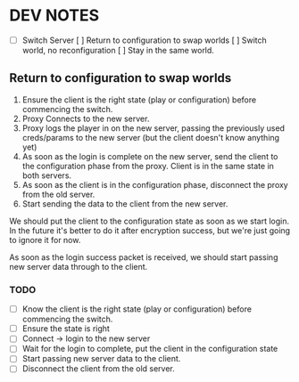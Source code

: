 # DEV NOTES

- [ ] Switch Server
    [ ] Return to configuration to swap worlds
    [ ] Switch world, no reconfiguration
    [ ] Stay in the same world.

## Return to configuration to swap worlds


1. Ensure the client is the right state (play or configuration) before commencing the switch.
1. Proxy Connects to the new server.
2. Proxy logs the player in on the new server, passing the previously used creds/params to the new server (but the client doesn't know anything yet)
3. As soon as the login is complete on the new server, send the client to the configuration phase from the proxy. Client is in the same state in both servers.
4. As soon as the client is in the configuration phase, disconnect the proxy from the old server.
5. Start sending the data to the client from the new server.

We should put the client to the configuration state as soon as we start login. In the future it's better to do it after encryption success, but we're just going to ignore it for now.

As soon as the login success packet is received, we should start passing new server data through to the client.

### TODO

- [ ] Know the client is the right state (play or configuration) before commencing the switch.
- [ ] Ensure the state is right
- [ ] Connect -> login to the new server
- [ ] Wait for the login to complete, put the client in the configuration state
- [ ] Start passing new server data to the client.
- [ ] Disconnect the client from the old server.